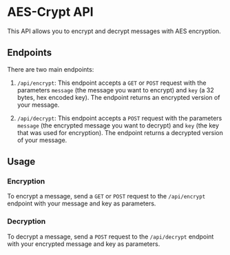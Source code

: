 # AES-Crypt API

This API allows you to encrypt and decrypt messages with AES encryption.

## Endpoints

There are two main endpoints:

1. `/api/encrypt`: This endpoint accepts a `GET` or `POST` request with the parameters `message` (the message you want to encrypt) and `key` (a 32 bytes, hex encoded key). The endpoint returns an encrypted version of your message.

2. `/api/decrypt`: This endpoint accepts a `POST` request with the parameters `message` (the encrypted message you want to decrypt) and `key` (the key that was used for encryption). The endpoint returns a decrypted version of your message.

## Usage

### Encryption

To encrypt a message, send a `GET` or `POST` request to the `/api/encrypt` endpoint with your message and key as parameters.

### Decryption

To decrypt a message, send a `POST` request to the `/api/decrypt` endpoint with your encrypted message and key as parameters.
